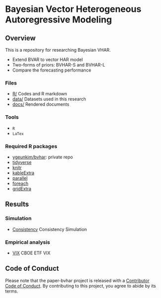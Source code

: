 
# Bayesian Vector Heterogeneous Autoregressive Modeling

<!-- badges: start -->
<!-- badges: end -->

## Overview

This is a repository for researching Bayesian VHAR.

-   Extend BVAR to vector HAR model
-   Two-forms of priors: BVHAR-S and BVHAR-L
-   Compare the forecasting performance

### Files

-   [R/](https://github.com/ygeunkim/paper-bvhar/tree/master/r) Codes
    and R markdown
-   [data/](https://github.com/ygeunkim/paper-bvhar/tree/master/data)
    Datasets used in this research
-   [docs/](https://github.com/ygeunkim/paper-bvhar/tree/master/docs)
    Rendered documents

### Tools

-   `R`
-   `LaTex`

### Required R packages

-   [ygeunkim/bvhar](https://github.com/ygeunkim/bvhar): private repo
-   [tidyverse](https://www.tidyverse.org)
-   [knitr](https://yihui.org/knitr/)
-   [kableExtra](https://haozhu233.github.io/kableExtra/)
-   [parallel](https://stat.ethz.ch/R-manual/R-devel/library/parallel/doc/parallel.pdf)
-   [foreach](https://github.com/RevolutionAnalytics/foreach)
-   [gridExtra](https://cran.r-project.org/web/packages/gridExtra/index.html)

## Results

### Simulation

-   [Consistency](https://github.com/ygeunkim/paper-bvhar/blob/master/docs/sim-consistency.md)
    Consistency Simulation

### Empirical analysis

-   [VIX](https://github.com/ygeunkim/paper-bvhar/blob/master/docs/analysis.md)
    CBOE ETF VIX

## Code of Conduct

Please note that the paper-bvhar project is released with a [Contributor
Code of
Conduct](https://contributor-covenant.org/version/2/0/CODE_OF_CONDUCT.html).
By contributing to this project, you agree to abide by its terms.
